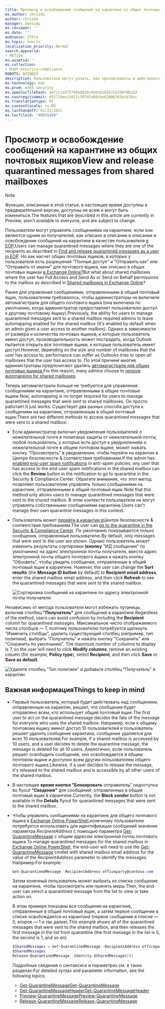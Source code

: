 ```yaml
---
title: Просмотр и освобождение сообщений на карантине из общих почтовых ящиков
ms.author: chrisda
author: chrisda
manager: dansimp
ms.reviewer: ''
ms.date: ''
audience: ITPro
ms.topic: how-to
localization_priority: Normal
search.appverid:
- MET150
ms.assetid: ''
ms.collection:
- M365-security-compliance
ROBOTS: NOINDEX
description: Пользователи могут узнать, как просматривать и действовать в карантине сообщений, отправленных в общие почтовые ящики, на которые у них есть разрешения.
ms.technology: mdo
ms.prod: m365-security
ms.openlocfilehash: 3efccca375745b0850c91039165b72a7d6f0bcb3
ms.sourcegitcommit: 855719ee21017cf87dfa98cbe62806763bcb78ac
ms.translationtype: MT
ms.contentlocale: ru-RU
ms.lasthandoff: 01/22/2021
ms.locfileid: "49931450"
---
```

# <a name="view-and-release-quarantined-messages-from-shared-mailboxes"></a><span data-ttu-id="c3653-103">Просмотр и освобождение сообщений на карантине из общих почтовых ящиков</span><span class="sxs-lookup"><span data-stu-id="c3653-103">View and release quarantined messages from shared mailboxes</span></span>

> [!NOTE]
> <span data-ttu-id="c3653-104">Функции, описанные в этой статье, в настоящее время доступны в предварительной версии, доступны не всем и могут быть измениться.</span><span class="sxs-lookup"><span data-stu-id="c3653-104">The features that are described in this article are currently in Preview, aren't available to everyone, and are subject to change.</span></span>

<span data-ttu-id="c3653-105">Пользователи могут управлять сообщениями на карантине, если они являются одним из получателей, как описано в описании в описании и освобождении сообщений на карантине в качестве пользователя [в EOP.](find-and-release-quarantined-messages-as-a-user.md)</span><span class="sxs-lookup"><span data-stu-id="c3653-105">Users can manage quarantined messages where they are one of the recipients as described in [Find and release quarantined messages as a user in EOP](find-and-release-quarantined-messages-as-a-user.md).</span></span> <span data-ttu-id="c3653-106">Но как насчет общих почтовых ящиков, в которых у пользователя есть разрешения "Полный доступ" и "Отправить как" или "Отправить от имени" для почтового ящика, как описано в общих почтовых ящиках [в Exchange Online?](https://docs.microsoft.com/exchange/collaboration-exo/shared-mailboxes)</span><span class="sxs-lookup"><span data-stu-id="c3653-106">But what about shared mailboxes where the user has Full Access and Send As or Send on Behalf permissions to the mailbox as described in [Shared mailboxes in Exchange Online](https://docs.microsoft.com/exchange/collaboration-exo/shared-mailboxes)?</span></span>

<span data-ttu-id="c3653-107">Ранее для управления сообщениями, отправленными в общий почтовый ящик, пользователям требовалось, чтобы администраторы не включили автомагистрали для общего почтового ящика (она включена по умолчанию, когда администратор предоставляет пользователю доступ к другому почтовому ящику).</span><span class="sxs-lookup"><span data-stu-id="c3653-107">Previously, the ability for users to manage quarantined messages sent to a shared mailbox required admins to leave automapping enabled for the shared mailbox (it's enabled by default when an admin gives a user access to another mailbox).</span></span> <span data-ttu-id="c3653-108">Однако в зависимости от размера и количества почтовых ящиков, к которые пользователь имеет  доступ, производительность может пострадать, когда Outlook пытается открыть все почтовые ящики, к которые пользователь имеет доступ.</span><span class="sxs-lookup"><span data-stu-id="c3653-108">However, depending on the size and number of mailboxes that the user has access to, performance can suffer as Outlooks tries to open *all* mailboxes that the user has access to.</span></span> <span data-ttu-id="c3653-109">По этой причине многие администраторы предпочитают удалять [автомагистрали для общих почтовых ящиков.](https://docs.microsoft.com/outlook/troubleshoot/profiles-and-accounts/remove-automapping-for-shared-mailbox)</span><span class="sxs-lookup"><span data-stu-id="c3653-109">For this reason, many admins choose to [remove automapping for shared mailboxes](https://docs.microsoft.com/outlook/troubleshoot/profiles-and-accounts/remove-automapping-for-shared-mailbox).</span></span>

<span data-ttu-id="c3653-110">Теперь автомагистрали больше не требуются для управления сообщениями на карантине, отправленными в общие почтовые ящики.</span><span class="sxs-lookup"><span data-stu-id="c3653-110">Now, automapping is no longer required for users to manage quarantined messages that were sent to shared mailboxes.</span></span> <span data-ttu-id="c3653-111">Он просто работает.</span><span class="sxs-lookup"><span data-stu-id="c3653-111">It just works.</span></span> <span data-ttu-id="c3653-112">Существует два разных способа доступа к сообщениям на карантине, отправленным в общий почтовый ящик:</span><span class="sxs-lookup"><span data-stu-id="c3653-112">There are two different methods to access quarantined messages that were sent to a shared mailbox:</span></span>

- <span data-ttu-id="c3653-113">Если администратор [](https://docs.microsoft.com/microsoft-365/security/office-365-security/configure-your-spam-filter-policies) включил уведомления пользователей о нежелательной почте в политиках защиты от нежелательной почты, любой пользователь, у  которых есть доступ к уведомлениям о нежелательной почте в общем почтовом ящике, может нажать кнопку "Просмотреть" в уведомлении, чтобы перейти на карантин в Центре безопасности & соответствия требованиям.</span><span class="sxs-lookup"><span data-stu-id="c3653-113">If the admin has [enabled end-user spam notifications](https://docs.microsoft.com/microsoft-365/security/office-365-security/configure-your-spam-filter-policies) in anti-spam policies, any user that has access to the end-user spam notifications in the shared mailbox can click the **Review** button in the notification to go to quarantine in the Security & Compliance Center.</span></span> <span data-ttu-id="c3653-114">Обратите внимание, что этот метод позволяет пользователям управлять только сообщениями на карантине, отправленными в общий почтовый ящик.</span><span class="sxs-lookup"><span data-stu-id="c3653-114">Note that this method only allows users to manage quarantined messages that were sent to the shared mailbox.</span></span> <span data-ttu-id="c3653-115">В этом контексте пользователи не могут управлять собственными сообщениями карантина.</span><span class="sxs-lookup"><span data-stu-id="c3653-115">Users can't manage their own quarantine messages in this context.</span></span>

- <span data-ttu-id="c3653-116">Пользователь может [перейти в карантин в](find-and-release-quarantined-messages-as-a-user.md)Центре безопасности & соответствия требованиям.</span><span class="sxs-lookup"><span data-stu-id="c3653-116">The user can [go to the quarantine in the Security & Compliance Center](find-and-release-quarantined-messages-as-a-user.md).</span></span> <span data-ttu-id="c3653-117">По умолчанию показываются только сообщения, отправленные пользователю.</span><span class="sxs-lookup"><span data-stu-id="c3653-117">By default, only messages that were sent to the user are shown.</span></span> <span data-ttu-id="c3653-118">Однако пользователь может изменить результаты сортировки **(кнопку** "ИД сообщения" по умолчанию) на адрес электронной почты получателя, ввести адрес электронной почты общего почтового ящика и нажать кнопку "Обновить", чтобы увидеть сообщения, отправленные в общий почтовый ящик в карантине.  </span><span class="sxs-lookup"><span data-stu-id="c3653-118">However, the user can change the **Sort results** (the **Message ID button** by default) to **Recipient email address**, enter the shared mailbox email address, and then click **Refresh** to see the quarantined messages that were sent to the shared mailbox.</span></span>

  ![Сортировка сообщений на карантине по адресу электронной почты получателя.](../../media/quarantine-sort-results-by-recipient-email-address.png)

<span data-ttu-id="c3653-120">Независимо от метода пользователи могут избежать путаницы, включив столбец **"Получатель"** для сообщений в карантине.</span><span class="sxs-lookup"><span data-stu-id="c3653-120">Regardless of the method, users can avoid confusion by including the **Recipient** column for quarantined messages.</span></span> <span data-ttu-id="c3653-121">Максимальное число отображаемого числа столбцов — 7, поэтому пользователю потребуется щелкнуть "Изменить столбцы",  удалить существующий столбец (например, тип политики), выбрать "Получатель" и нажать кнопку "Сохранить" или "Сохранить по умолчанию".  </span><span class="sxs-lookup"><span data-stu-id="c3653-121">The maximum number of columns to display is 7, so the user will need to click **Modify columns**, remove an existing column (for example, **Policy type**), select **Recipient**, and then click **Save** or **Save as default**.</span></span>

  ![Удалите столбец "Тип политики" и добавьте столбец "Получатель" в карантин.](../../media/quarantine-add-recipient-column.png)

## <a name="things-to-keep-in-mind"></a><span data-ttu-id="c3653-123">Важная информация</span><span class="sxs-lookup"><span data-stu-id="c3653-123">Things to keep in mind</span></span>

- <span data-ttu-id="c3653-124">Первый пользователь, который будет действовать над сообщением, отправленным на карантин, решает, что сообщение будет отправлено всем, кто использует общий почтовый ящик.</span><span class="sxs-lookup"><span data-stu-id="c3653-124">The first user to act on the quarantined message decides the fate of the message for everyone who uses the shared mailbox.</span></span> <span data-ttu-id="c3653-125">Например, если к общему почтовому ящику имеют доступ 10 пользователей и пользователь решает удалить сообщение карантина, сообщение удаляется для всех 10 пользователей.</span><span class="sxs-lookup"><span data-stu-id="c3653-125">For example, if a shared mailbox is accessed by 10 users, and a user decides to delete the quarantine message, the message is deleted for all 10 users.</span></span> <span data-ttu-id="c3653-126">Аналогично, если пользователь решает освободить сообщение, оно освобождается в общем почтовом ящике и доступно всем другим пользователям общего почтового ящика.</span><span class="sxs-lookup"><span data-stu-id="c3653-126">Likewise, if a user decides to release the message, it's released to the shared mailbox and is accessible by all other users of the shared mailbox.</span></span>

- <span data-ttu-id="c3653-127">В настоящее **время кнопка "Блокировать** отправитель" недоступна во flyout **"Сведения"** для сообщений, отправленных в общий почтовый ящик в карантине.</span><span class="sxs-lookup"><span data-stu-id="c3653-127">Currently, the **Block sender** button is not available in the **Details** flyout for quarantined messages that were sent to the shared mailbox.</span></span>

- <span data-ttu-id="c3653-128">Чтобы управлять сообщениями на карантине для общего почтового ящика в [Exchange Online PowerShell,](https://docs.microsoft.com/powershell/exchange/connect-to-exchange-online-powershell)конечному пользователю потребуется использовать для идентификации сообщений значение параметра _RecipientAddress_ с помощью параметра [Get-QuarantineMessage](https://docs.microsoft.com/powershell/module/exchange/get-quarantinemessage) с общим адресом электронной почты почтового ящика.</span><span class="sxs-lookup"><span data-stu-id="c3653-128">To manage quarantined messages for the shared mailbox in [Exchange Online PowerShell](https://docs.microsoft.com/powershell/exchange/connect-to-exchange-online-powershell), the end-user will need to use the [Get-QuarantineMessage](https://docs.microsoft.com/powershell/module/exchange/get-quarantinemessage) cmdlet with shared mailbox email address for the value of the _RecipientAddress_ parameter to identify the messages.</span></span> <span data-ttu-id="c3653-129">Например:</span><span class="sxs-lookup"><span data-stu-id="c3653-129">For example:</span></span>

  ```powershell
  Get-QuarantinedMessage -RecipientAddress officeparty@contoso.com
  ```

  <span data-ttu-id="c3653-130">Затем конечный пользователь может выбрать из списка сообщение на карантине, чтобы просмотреть или принять меры.</span><span class="sxs-lookup"><span data-stu-id="c3653-130">Then, the end-user can select a quarantined message from the list to view or take action on.</span></span>

  <span data-ttu-id="c3653-131">В этом примере показаны все сообщения на карантине, отправленные в общий почтовый ящик, а затем первое сообщение в списке освобождается из карантина (первое сообщение в списке — 0, второе — 1 и так далее).</span><span class="sxs-lookup"><span data-stu-id="c3653-131">This example shows all of the quarantined messages that were sent to the shared mailbox, and then releases the first message in the list from quarantine (the first message in the list is 0, the second is 1, and so on).</span></span>

  ```powershell
  $SharedMessages = Get-QuarantinedMessage -RecipientAddress officeparty@contoso.com | select -ExpandProperty Identity
  $SharedMessages
  Release-QuarantinedMessage -Identity $SharedMessages[0]
  ```

  <span data-ttu-id="c3653-132">Подробные сведения о синтаксисе и параметрах см. в таких разделах:</span><span class="sxs-lookup"><span data-stu-id="c3653-132">For detailed syntax and parameter information, see the following topics:</span></span>

  - [<span data-ttu-id="c3653-133">Get-QuarantineMessage</span><span class="sxs-lookup"><span data-stu-id="c3653-133">Get-QuarantineMessage</span></span>](https://docs.microsoft.com/powershell/module/exchange/get-quarantinemessage)
  - [<span data-ttu-id="c3653-134">Get-QuarantineMessageHeader</span><span class="sxs-lookup"><span data-stu-id="c3653-134">Get-QuarantineMessageHeader</span></span>](https://docs.microsoft.com/powershell/module/exchange/get-quarantinemessageheader)
  - [<span data-ttu-id="c3653-135">Preview-QuarantineMessage</span><span class="sxs-lookup"><span data-stu-id="c3653-135">Preview-QuarantineMessage</span></span>](https://docs.microsoft.com/powershell/module/exchange/preview-quarantinemessage)
  - [<span data-ttu-id="c3653-136">Release-QuarantineMessage</span><span class="sxs-lookup"><span data-stu-id="c3653-136">Release-QuarantineMessage</span></span>](https://docs.microsoft.com/powershell/module/exchange/release-quarantinemessage)
